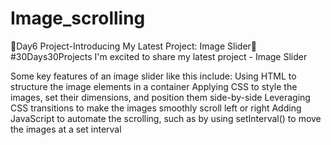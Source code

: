 # Image_scrolling
🚀Day6  Project-Introducing My Latest Project: Image Slider🌟
#30Days30Projects
I'm excited to share my latest project - Image Slider 

Some key features of an image slider like this include:
Using HTML to structure the image elements in a container
Applying CSS to style the images, set their dimensions, and position them side-by-side
Leveraging CSS transitions to make the images smoothly scroll left or right
Adding JavaScript to automate the scrolling, such as by using setInterval() to move the images at a set interval
